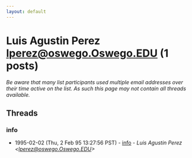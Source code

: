 ```yaml
---
layout: default
---
```


# Luis Agustin Perez  <lperez@oswego.Oswego.EDU> (1 posts)

_Be aware that many list participants used multiple email addresses over their time active on the list. As such this page may not contain all threads available._

## Threads

### info
+ 1995-02-02 (Thu, 2 Feb 95 13:27:56 PST) - [info](/archive/1995/02/9d3ebb7b158d67c25b325ad4330238a13ff1bc3fda25e5aec8ec730662fd1c80) - _Luis Agustin Perez  \<lperez@oswego.Oswego.EDU\>_

